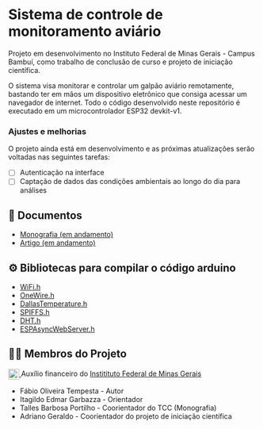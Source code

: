 #  Sistema de controle de monitoramento aviário


Projeto em desenvolvimento no Instituto Federal de Minas Gerais - Campus Bambuí, como trabalho de conclusão de curso e projeto de iniciação científica.

O sistema visa monitorar e controlar um galpão aviário remotamente, bastando ter em mãos um dispositivo eletrônico que consiga acessar um navegador de internet. Todo o código desenvolvido neste repositório é executado em um microcontrolador ESP32 devkit-v1.


### Ajustes e melhorias

O projeto ainda está em desenvolvimento e as próximas atualizações serão voltadas nas seguintes tarefas:

- [ ] Autenticação na interface
- [ ] Captação de dados das condições ambientais ao longo do dia para análises
 
 ## 📝 Documentos
 * <a href="https://github.com/fabiotempesta/SistemaAviario/blob/main/documentos/Tempesta_F_O_TCC-Monografia.pdf"> Monografia (em andamento) </a>
 * <a href="https://github.com/fabiotempesta/SistemaAviario/blob/main/documentos/Tempesta_F_O_Artigo-ForScience.pdf"> Artigo (em andamento) </a>
 
 ## ⚙️ Bibliotecas para compilar o código arduino
 * <a href="https://github.com/espressif/arduino-esp32/tree/master/libraries/WiFi"> WiFi.h </a>
 * <a href="https://github.com/PaulStoffregen/OneWire"> OneWire.h </a>
 * <a href="https://github.com/milesburton/Arduino-Temperature-Control-Library"> DallasTemperature.h </a>
 * <a href="https://github.com/espressif/arduino-esp32/tree/master/libraries/SPIFFS"> SPIFFS.h </a>
 * <a href="https://github.com/adafruit/DHT-sensor-library"> DHT.h </a>
 * <a href="https://github.com/me-no-dev/ESPAsyncWebServer"> ESPAsyncWebServer.h </a>
 
## 🙍‍♂️ Membros do Projeto
<a href = "https://www.ifmg.edu.br/portal"><img align="center" width="22" src="https://upload.wikimedia.org/wikipedia/commons/thumb/1/15/Logotipo_IFET.svg/764px-Logotipo_IFET.svg.png" style="max-width:100%;"> </a> Auxílio financeiro do <a href = "https://www.ifmg.edu.br/portal"> Institituto Federal de Minas Gerais </a>

* Fábio Oliveira Tempesta - Autor
* Itagildo Edmar Garbazza - Orientador
* Talles Barbosa Portilho - Coorientador do TCC (Monografia)
* Adriano Geraldo - Coorientador do projeto de iniciação científica



